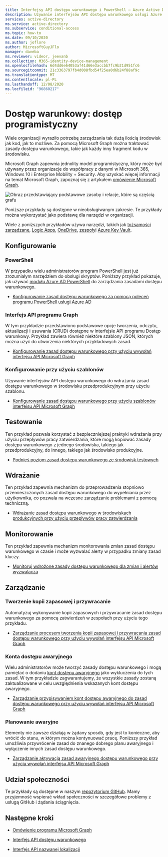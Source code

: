 ```yaml
---
title: Interfejsy API dostępu warunkowego i PowerShell — Azure Active Directory
description: Używanie interfejsów API dostępu warunkowego usługi Azure AD i programu PowerShell do zarządzania zasadami, takimi jak kod
services: active-directory
ms.service: active-directory
ms.subservice: conditional-access
ms.topic: how-to
ms.date: 09/10/2020
ms.author: joflore
author: MicrosoftGuyJFlo
manager: daveba
ms.reviewer: videor, jeevanb
ms.collection: M365-identity-device-management
ms.openlocfilehash: 6d4dd6e64053af41d66e3accbb7fc9b21d951fc6
ms.sourcegitcommit: 21c3363797fb4d008fbd54f25ea0d6b24f88af9c
ms.translationtype: MT
ms.contentlocale: pl-PL
ms.lasthandoff: 12/08/2020
ms.locfileid: "96860217"
---
```

# <a name="conditional-access-programmatic-access"></a>Dostęp warunkowy: dostęp programistyczny

Wiele organizacji wyraziło potrzebę zarządzania tak dużą ilością środowisk jak kod, jak to możliwe. Za pomocą Microsoft Graph można traktować zasady dostępu warunkowego, takie jak każdy inny fragment kodu w środowisku.

Microsoft Graph zapewnia jednolity model programistyczny, który może być używany przez organizacje do współpracy z danymi w Microsoft 365, Windows 10 i Enterprise Mobility + Security. Aby uzyskać więcej informacji na temat Microsoft Graph, zapoznaj się z artykułem [omówienie Microsoft Graph](/graph/overview).

![Obraz przedstawiający podstawowe zasoby i relacje, które są częścią grafu](./media/howto-conditional-access-apis/microsoft-graph.png)

Poniższe przykłady są dostępne w nieobsługiwanym zakresie. Te przykłady można wykorzystać jako podstawę dla narzędzi w organizacji. 

Wiele z poniższych przykładów używa narzędzi, takich jak [tożsamości zarządzane](../managed-identities-azure-resources/overview.md), [Logic Apps](../../logic-apps/logic-apps-overview.md), [OneDrive](https://www.microsoft.com/microsoft-365/onedrive/online-cloud-storage), [zespoły](https://www.microsoft.com/microsoft-365/microsoft-teams/group-chat-software/)i [Azure Key Vault](../../key-vault/general/overview.md).

## <a name="configure"></a>Konfigurowanie

### <a name="powershell"></a>PowerShell

W przypadku wielu administratorów program PowerShell jest już zrozumiałym narzędziem do obsługi skryptów. Poniższy przykład pokazuje, jak używać [modułu Azure AD PowerShell](https://www.powershellgallery.com/packages/AzureAD) do zarządzania zasadami dostępu warunkowego.

- [Konfigurowanie zasad dostępu warunkowego za pomocą poleceń programu PowerShell usługi Azure AD](https://github.com/Azure-Samples/azure-ad-conditional-access-apis/tree/main/01-configure/powershell)

### <a name="graph-api"></a>Interfejs API programu Graph

W tym przykładzie przedstawiono podstawowe opcje tworzenia, odczytu, aktualizacji i usuwania (CRUD) dostępne w interfejsie API programu Dostęp warunkowy. Przykład zawiera również niektóre szablony JSON, których można użyć do utworzenia niektórych przykładowych zasad.

- [Konfigurowanie zasad dostępu warunkowego przy użyciu wywołań interfejsu API Microsoft Graph](https://github.com/Azure-Samples/azure-ad-conditional-access-apis/tree/main/01-configure/graphapi)

### <a name="configure-using-templates"></a>Konfigurowanie przy użyciu szablonów

Używanie interfejsów API dostępu warunkowego do wdrażania zasad dostępu warunkowego w środowisku przedprodukcyjnym przy użyciu szablonu.

- [Konfigurowanie zasad dostępu warunkowego przy użyciu szablonów interfejsu API Microsoft Graph](https://github.com/Azure-Samples/azure-ad-conditional-access-apis/tree/main/01-configure/templates)

## <a name="test"></a>Testowanie

Ten przykład pozwala korzystać z bezpieczniejszej praktyki wdrażania przy użyciu przepływów pracy zatwierdzania, które mogą kopiować zasady dostępu warunkowego z jednego środowiska, takiego jak przedprodukcyjny, do innego, takiego jak środowisko produkcyjne.

- [Podnieś poziom zasad dostępu warunkowego ze środowisk testowych](https://github.com/Azure-Samples/azure-ad-conditional-access-apis/tree/main/02-test)

## <a name="deploy"></a>Wdrażanie

Ten przykład zapewnia mechanizm do przeprowadzenia stopniowo przemieszczonych zasad dostępu warunkowego do wypełniania przez użytkownika, co pozwala na wczesne zarządzanie problemami z pomocą techniczną.

- [Wdrażanie zasad dostępu warunkowego w środowiskach produkcyjnych przy użyciu przepływów pracy zatwierdzania](https://github.com/Azure-Samples/azure-ad-conditional-access-apis/tree/main/03-deploy)

## <a name="monitor"></a>Monitorowanie

Ten przykład zapewnia mechanizm monitorowania zmian zasad dostępu warunkowego w czasie i może wyzwalać alerty w przypadku zmiany zasad kluczy.

- [Monitoruj wdrożone zasady dostępu warunkowego dla zmian i alertów wyzwalacza](https://github.com/Azure-Samples/azure-ad-conditional-access-apis/tree/main/04-monitor)

## <a name="manage"></a>Zarządzanie

### <a name="backup-and-restore"></a>Tworzenie kopii zapasowej i przywracanie

Automatyzuj wykonywanie kopii zapasowych i przywracanie zasad dostępu warunkowego za pomocą zatwierdzeń w zespołach przy użyciu tego przykładu.

- [Zarządzanie procesem tworzenia kopii zapasowej i przywracania zasad dostępu warunkowego przy użyciu wywołań interfejsu API Microsoft Graph](https://github.com/Azure-Samples/azure-ad-conditional-access-apis/tree/main/05-manage/01-backup-restore)

### <a name="emergency-access-accounts"></a>Konta dostępu awaryjnego

Wielu administratorów może tworzyć zasady dostępu warunkowego i mogą pamiętać o dodaniu [kont dostępu awaryjnego](../roles/security-emergency-access.md) jako wykluczenia do tych zasad. W tym przykładzie zagwarantujemy, że wszystkie zasady zostaną zaktualizowane w celu uwzględnienia wskazanych kont dostępu awaryjnego.

- [Zarządzanie przypisywaniem kont dostępu awaryjnego do zasad dostępu warunkowego przy użyciu wywołań interfejsu API Microsoft Graph](https://github.com/Azure-Samples/azure-ad-conditional-access-apis/tree/main/05-manage/02-emergency-access)

### <a name="contingency-planning"></a>Planowanie awaryjne

Elementy nie zawsze działają w żądany sposób, gdy jest to konieczne, aby wrócić do stanu, w którym można kontynuować pracę. Poniższy przykład umożliwia przywrócenie zasad do znanego dobrego planu awaryjnego i wyłączenie innych zasad dostępu warunkowego.

- [Zarządzanie aktywacją zasad awaryjnego dostępu warunkowego przy użyciu wywołań interfejsu API Microsoft Graph](https://github.com/Azure-Samples/azure-ad-conditional-access-apis/tree/main/05-manage/03-contingency)

## <a name="community-contribution"></a>Udział społeczności

Te przykłady są dostępne w naszym [repozytorium GitHub](https://github.com/Azure-Samples/azure-ad-conditional-access-apis). Mamy przyjemność wspierać wkład społeczności w szczegółowe problemy z usługą GitHub i żądania ściągnięcia.

## <a name="next-steps"></a>Następne kroki

- [Omówienie programu Microsoft Graph](/graph/overview)

- [Interfejs API dostępu warunkowego](/graph/api/resources/conditionalaccesspolicy)

- [Interfejs API nazwanej lokalizacji](/graph/api/resources/namedlocation)
